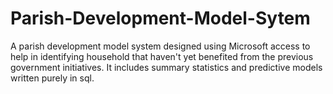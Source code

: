 # Parish-Development-Model-Sytem
A parish development model system designed using Microsoft access to help in identifying household that haven't yet benefited from the previous government initiatives. It includes summary statistics and predictive models written purely in sql.

